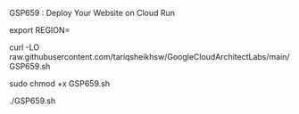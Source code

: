 GSP659 :  Deploy Your Website on Cloud Run 

export REGION=

curl -LO raw.githubusercontent.com/tariqsheikhsw/GoogleCloudArchitectLabs/main/GSP659.sh

sudo chmod +x GSP659.sh

./GSP659.sh


